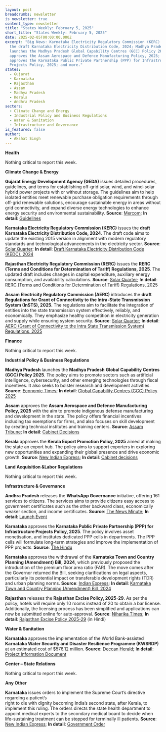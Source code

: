 ```yaml
---
layout: post
breadcrumbs: newsletter
is_newsletter: true
content_type: newsletter
title: "States Weekly: February 5, 2025"
short_title: "States Weekly: February 5, 2025"
date: 2025-02-05T00:00:00.000Z
excerpt: "Big News: Karnataka Electricity Regulatory Commission (KERC) issues
  the draft Karnataka Electricity Distribution Code, 2024; Madhya Pradesh
  launches the Madhya Pradesh Global Capability Centres (GCC) Policy 2025; Assam
  approves the Assam Aerospace and Defence Manufacturing Policy, 2025; Karnataka
  approves the Karnataka Public Private Partnership (PPP) for Infrastructure
  Projects Policy, 2025; and more."
states:
  - Gujarat
  - Karnataka
  - Rajasthan
  - Assam
  - Madhya Pradesh
  - Kerala
  - Andhra Pradesh
sectors:
  - Climate Change and Energy
  - Industrial Policy and Business Regulations
  - Water & Sanitation
  - Infrastructure and Governance
is_featured: false
author:
  - Akshat Singh
---
```



**Health**

Nothing critical to report this week.

**Climate Change & Energy**

**Gujarat Energy Development Agency (GEDA)** issues detailed procedures, guidelines, and terms for establishing off-grid solar, wind, and wind-solar hybrid power projects with or without storage. The guidelines aim to help isolated entities meet renewable purchase obligation requirements through off-grid renewable solutions, encourage sustainable energy in areas without grid connectivity, and expand diverse energy technologies to enhance energy security and environmental sustainability. **Source**: [Mercom](https://www.mercomindia.com/gujarat-guidelines-off-grid-renewable-projects); **In detail**: [Guidelines](https://geda.gujarat.gov.in/Gallery/Media_Gallery/Approved_SOP_Off_Grid.pdf)

**Karnataka Electricity Regulatory Commission (KERC)** issues the **draft Karnataka Electricity Distribution Code, 2024**. The draft code aims to update the existing 2015 version in alignment with modern regulatory standards and technological advancements in the electricity sector. **Source**: [Solar Quarter](https://solarquarter.com/2025/01/27/kerc-drafts-2024-karnataka-electricity-distribution-code-to-modernize-power-supply-framework/); **In detail**: [Draft Karnataka Electricity Distribution Code (KEDC), 2024](https://kerc.karnataka.gov.in/uploads/media_to_upload1737701719.pdf)

**Rajasthan Electricity Regulatory Commission (RERC)** issues the **RERC (Terms and Conditions for Determination of Tariff) Regulations, 2025**. The updated draft includes changes in capital expenditure, auxiliary energy consumption, and availability calculations. **Source**: [Solar Quarter](https://solarquarter.com/2025/01/30/rajasthan-electricity-regulator-finalizes-terms-and-conditions-for-determining-tariffs-in-2025-after-stakeholder-deliberations/); **In detail**: [RERC (Terms and Conditions for Determination of Tariff) Regulations, 2025](https://acrobat.adobe.com/id/urn:aaid:sc:VA6C2:30904721-b96c-472d-acb2-3acdb57cad1c)

**Assam Electricity Regulatory Commission (AERC)** introduces the **draft Regulations for Grant of Connectivity to the Intra-State Transmission System (InSTS), 2025**. The regulations aim to facilitate the integration of entities into the state transmission system effectively, reliably, and economically. They emphasize healthy competition in electricity generation and supply while ensuring system security. **Source**: [Solar Quarter](https://solarquarter.com/2025/01/27/assam-introduces-draft-regulations-2025-for-intra-state-transmission-connectivity-streamlining-power-integration-and-reliability/); **In detail**: [AERC (Grant of Connectivity to the Intra State Transmission System) Regulations, 2025](https://aerc.gov.in/regulations/1737714805.pdf)

**Finance**

Nothing critical to report this week.

**Industrial Policy & Business Regulations**  

**Madhya Pradesh** launches the **Madhya Pradesh** **Global Capability Centres (GCC) Policy 2025**. The policy aims to promote sectors such as artificial intelligence, cybersecurity, and other emerging technologies through fiscal incentives. It also seeks to bolster research and development activities. **Source**: [Economic Times](https://government.economictimes.indiatimes.com/news/policy/madhya-pradesh-unveils-indias-first-gcc-policy-paving-the-way-for-tier-2-cities-growth/117605733); **In detail**: [Global Capability Centres (GCC) Policy 2025](https://mpsedc.mp.gov.in/Uploaded%20Document/UpcomingEvents/10122024030121Madhya%20Pradesh%20GCC%20Policy%202024.pdf)

**Assam** approves the **Assam Aerospace and Defence Manufacturing Policy, 2025** with the aim to promote indigenous defense manufacturing and development in the state. The policy offers financial incentives including tax exemptions for firms, and also focuses on skill development by creating technical institutes and training centers. **Source**: [Assam Tribune](https://assamtribune.com/assam/assam-cabinet-approves-startup-innovation-policy-creates-new-dept-for-startups-1566608); **In detail**: [Cabinet Decisions](https://cm.assam.gov.in/cabinet-decisions-details?articleId=641952)

**Kerala** approves the **Kerala Export Promotion Policy, 2025** aimed at making the state an export hub. The policy aims to support exporters in exploring new opportunities and expanding their global presence and drive economic growth. **Source**: [New Indian Express](https://www.newindianexpress.com/states/kerala/2025/Jan/28/kerala-cabinet-approves-policy-aimed-at-turning-state-into-export-hub); **In detail**: [Cabinet decisions](https://keralacm.gov.in/?p=3048)

**Land Acquisition &Labor Regulations**  

Nothing critical to report this week.

**Infrastructure & Governance**

**Andhra Pradesh** releases the **WhatsApp Governance** initiative, offering 161 services to citizens. The services aims to provide citizens easy access to government certificates such as the other backward class, economically weaker section, and income certificates. **Source**: [The News Minute](https://www.thenewsminute.com/andhra-pradesh/andhra-govt-launches-whatsapp-governance-with-161-citizen-services); **In detail**: [Launch Event](https://www.youtube.com/watch?v=-IXHormNncg)

**Karnataka** approves the **Karnataka Public Private Partnership (PPP) for Infrastructure Projects Policy, 2025**. The policy involves asset monetisation, and institutes dedicated PPP cells in departments. The PPP cells will formulate long-term strategies and improve the implementation of PPP projects. **Source**: [The Hindu](https://www.thehindu.com/news/national/karnataka/karnataka-cabinet-clears-ppp-policy-for-infrastructure-projects/article69159844.ece)

**Karnataka** approves the withdrawal of the **Karnataka Town and Country Planning (Amendment) Bill, 2024**, which previously proposed the introduction of the premium floor area ratio (FAR). The move comes after the Governor returned the Bill, seeking clarifications on legal aspects, particularly its potential impact on transferable development rights (TDR) and urban planning norms. **Source**: [Indian Express](https://indianexpress.com/article/cities/bangalore/karnataka-cabinet-approves-withdrawal-premium-far-bill-tdr-urban-planning-9809841/); **In detail**: [Karnataka Town and Country Planning (Amendment) Bill, 2024](https://prsindia.org/files/bills_acts/bills_states/karnataka/2024/Bill7of2024KA.pdf)

**Rajasthan** releases the **Rajasthan Excise Policy, 2025-29**. As per the policy, hotels will require only 10 rooms instead of 20 to obtain a bar license. Additionally, the licensing process has been simplified and applications can now be submitted online for auto-approval. **Source**: [Niharika Times](https://english.niharikatimes.com/rajasthan-govt-new-excise-policy-rules/); **In detail**: [Rajasthan Excise Policy 2025-29](https://acrobat.adobe.com/id/urn:aaid:sc:VA6C2:29cd6d1a-c025-4492-96e1-af5712dcdbbd) (in Hindi)

**Water & Sanitation**

**Karnataka** approves the implementation of the World Bank-assisted **Karnataka Water Security and Disaster Resilience Programme (KWSRDP)** at an estimated cost of $576.12 million. **Source**: [Deccan Herald](https://www.deccanherald.com/india/karnataka/karnataka-cabinet-approves-implementation-of-water-resilience-project-worth-rs-5000-crore-3381409); **In detail**: [Project Information Document](https://documents1.worldbank.org/curated/en/099011525012540896/pdf/P5062721e44aa1081befb1821964896c6a.pdf)

**Center – State Relations**

Nothing critical to report this week.

**Any Other**

**Karnataka** issues orders to implement the Supreme Court’s directive regarding a patient’s  
right to die with dignity becoming India’s second state, after Kerala, to implement this ruling. The orders directs the state health department to appoint medical experts to the secondary medical board to decide when life-sustaining treatment can be stopped for terminally ill patients. **Source**: [New Indian Express](https://www.newindianexpress.com/states/karnataka/2025/Jan/31/karnataka-implements-guidelines-to-allow-terminally-ill-patients-right-to-die-with-dignity); **In detail**: [Government Order](https://acrobat.adobe.com/id/urn:aaid:sc:VA6C2:2c32acea-4e75-47b1-a9be-d719220e9978)


